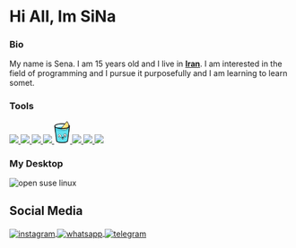 # Hi All, Im SiNa

### Bio
My name is Sena. I am 15 years old and I live in [**Iran**](https://en.wikipedia.org/wiki/Iran). I am interested in the field of programming and I pursue it purposefully and I am learning to learn somet.

### Tools
<a href="https://www.javascript.com">
    <img src="https://upload.wikimedia.org/wikipedia/commons/thumb/9/99/Unofficial_JavaScript_logo_2.svg/2048px-Unofficial_JavaScript_logo_2.svg.png" with="40" height="40"/>
</a>
<a href="https://www.typescriptlang.org/">
    <img src="https://iconape.com/wp-content/png_logo_vector/typescript.png" with="40" height="40"/>
</a>
<a href="https://www.python.org/">
    <img src="https://s6.uupload.ir/files/python-logo_eys4.png" with="40" height="40"/>
</a>
<a href="https://go.dev">
    <img src="https://seeklogo.com/images/G/go-logo-046185B647-seeklogo.com.png" with="40" height="40"/>
</a>
<a href="https://github.com/gin-gonic/gin">
    <img src="https://raw.githubusercontent.com/gin-gonic/logo/master/color.png" with="40" height="40"/>
</a>
<a href="https://ruby-lang.org/">
    <img src="https://upload.wikimedia.org/wikipedia/commons/thumb/7/73/Ruby_logo.svg/1024px-Ruby_logo.svg.png" with="40" height="40"/>
</a>
<a href="https://mysql.com/">
    <img src="https://download.logo.wine/logo/MySQL/MySQL-Logo.wine.png" with="40" height="40"/>
</a>
<a href="https://sass-lang.com/">
    <img src="https://upload.wikimedia.org/wikipedia/commons/thumb/9/96/Sass_Logo_Color.svg/2560px-Sass_Logo_Color.svg.png" with="40" height="40"/>
</a>

### My Desktop
![open suse linux](https://s6.uupload.ir/files/screenshot_from_2022-05-27_16-58-48_f6an.png)

## Social Media  
<a href="https://instagram.com/sinamahboub_official/">
    <img align="center" src="https://cdn4.iconfinder.com/data/icons/social-media-2210/24/Instagram-512.png" alt="instagram" height="35" width="35" />
</a>
<a href="https://wa.me/+989940665667">
    <img align="center" src="https://logosarchive.com/wp-content/uploads/2021/07/Whatsapp-logo-icon-transparent.png" alt="whatsapp" height="35" width="35" />
</a>
<a href="https://t.me/Sina_Mahboub/">
    <img align="center" src="https://s6.uupload.ir/files/screenshot_2022-03-02_at_20-28-38_main_pmw5.png" alt="telegram" height="35" width="35" />
</a>

